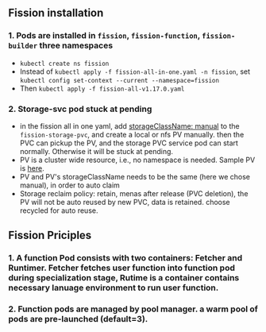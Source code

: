 ## Fission installation

### 1. Pods are installed in ```fission```, ```fission-function```, ```fission-builder``` three namespaces
  * ```kubectl create ns fission```
  * Instead of ```kubectl apply -f fission-all-in-one.yaml -n fission```, set ```kubectl config set-context --current --namespace=fission```
  * Then ```kubectl apply -f fission-all-v1.17.0.yaml```

### 2. Storage-svc pod stuck at pending
 * in the fission all in one yaml, add [storageClassName: manual](fission-all-v1.17.0.yaml#L60) to the  ```fission-storage-pvc```, and create a local or nfs PV manually. then the PVC can pickup the PV, and the storage PVC service pod can start normally. Otherwise it will be stuck at pending.
 * PV is a cluster wide resource, i.e., no namespace is needed. Sample PV is [here](nfs_pv.yaml).
 * PV and PV's storageClassName needs to be the same (here we chose manual), in order to auto claim
 * Storage reclaim policy: retain, menas after release (PVC deletion), the PV will not be auto reused by new PVC, data is retained. choose recycled for auto reuse.
 

## Fission Priciples

### 1. A function Pod consists with two containers: Fetcher and Runtimer. Fetcher fetches user function into function pod during specialization stage, Rutime is a container contains necessary lanuage environment to run user function. 

### 2. Function pods are managed by pool manager. a warm pool of pods are pre-launched (default=3).
